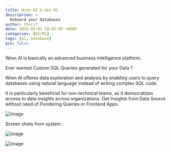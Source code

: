 ```yaml
---
title: Wren AI & Gen BI
description: >-
  Onboard your Databases
author: tharif
date: 2025-02-01 20:55:00 +0800
categories: [AI/ML]
tags: [ai, Database]
pin: false
---
```


Wren AI is basically an advanced business intelligence platform.

Ever wanted Custom SQL Queries generated for your Data ?

Wren AI offeres data exploration and analysis by enabling users to query databases using natural language instead of writing complex SQL code. 

It is particularly beneficial for non-technical teams, as it democratizes access to data insights across organizations. Get Insights from Data Source without need of Pondering Queries or Frontend Apps.

![image](https://github.com/user-attachments/assets/9c915d5b-b887-43a7-a147-180623be680c)

Screen shots from system : 

![image](https://github.com/user-attachments/assets/b04eb5b5-9797-4496-953d-24907166af56)

![image](https://github.com/user-attachments/assets/c425267f-928c-4f63-9ed3-754caf102fe4)





